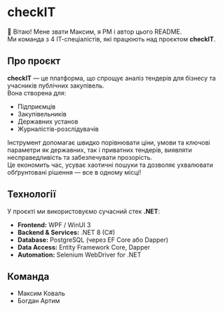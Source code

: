 # checkIT

👋 Вітаю! Мене звати Максим, я PM і автор цього README.  
Ми команда з 4 ІТ-спеціалістів, які працюють над проєктом **checkIT**.

## Про проєкт

**checkIT** — це платформа, що спрощує аналіз тендерів для бізнесу та учасників публічних закупівель.  
Вона створена для:  

- Підприємців  
- Закупівельників  
- Державних установ  
- Журналістів-розслідувачів  

Інструмент допомагає швидко порівнювати ціни, умови та ключові параметри як державних, так і приватних тендерів, виявляти несправедливість та забезпечувати прозорість.  
Це економить час, усуває хаотичні пошуки та дозволяє ухвалювати обґрунтовані рішення — все в одному місці!

## Технології

У проєкті ми використовуємо сучасний стек **.NET**:

- **Frontend:** WPF / WinUI 3  
- **Backend & Services:** .NET 8 (C#)  
- **Database:** PostgreSQL (через EF Core або Dapper)  
- **Data Access:** Entity Framework Core, Dapper  
- **Automation:** Selenium WebDriver for .NET

## Команда
- Максим Коваль
- Богдан Артим
